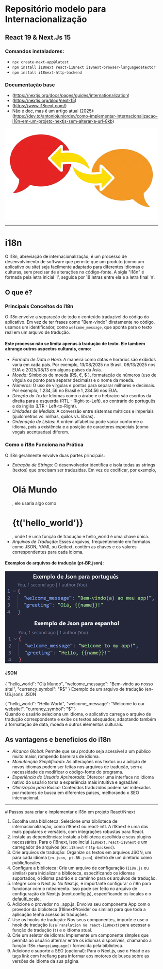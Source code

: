 # Repositório modelo para Internacionalização
## React 19 & Next.Js 15

### Comandos instaladores:
- `npx create-next-app@latest`
- `npm install i18next react-i18next i18next-browser-languagedetector`
- `npm install i18next-http-backend`

### Documentação base
- (https://nextjs.org/docs/pages/guides/internationalization)
- (https://nextjs.org/blog/next-15)
- (https://www.i18next.com/)
- Não é doc, mas é um artigo atual (2025): (https://dev.to/antoniojuniordev/como-implementar-internacionalizacao-i18n-em-um-projeto-nextjs-sem-alterar-a-url-8kb)

![Tradutor](/public/tradutor.png)

<hr/>

# i18n

O i18n, abreviação de internacionalização, é um processo de desenvolvimento de software que permite que um produto (como um aplicativo ou site) seja facilmente adaptado para diferentes idiomas e culturas, sem precisar de alterações no código-fonte. A sigla "i18n" é formada pela letra inicial 'i', seguida por 18 letras entre ela e a letra final 'n'.

## O que é?
### Principais Conceitos do i18n
O i18n envolve a separação de todo o conteúdo traduzível do código do aplicativo. Em vez de ter frases como "Bem-vindo" diretamente no código, usamos um identificador, como `welcome_message`, que aponta para o texto real em um arquivo de tradução.

#### Este processo não se limita apenas à tradução de texto. Ele também abrange outros aspectos culturais, como:

- *Formato de Data e Hora:* A maneira como datas e horários são exibidos varia em cada país. Por exemplo, $13/08/2025$ no Brasil, $08/13/2025$ nos EUA e $2025/08/13$ em alguns países da Ásia.
- *Moeda:* Símbolos de moeda (R$, €, $ ), formatação de números (uso de vírgula ou ponto para separar decimais) e o nome da moeda.
- *Números:* O uso de vírgulas e pontos para separar milhares e decimais. Por exemplo, $1.234,56$ no Brasil e $1,234.56$ nos EUA.
- *Direção do Texto:* Idiomas como o árabe e o hebraico são escritos da direita para a esquerda (RTL - Right-to-Left), ao contrário do português e do inglês (LTR - Left-to-Right).
- *Unidades de Medida:* A conversão entre sistemas métricos e imperiais (quilômetros vs. milhas, quilos vs. libras).
- *Ordenação de Listas:* A ordem alfabética pode variar conforme o idioma, pois a existência e a posição de caracteres especiais (como vogais acentuadas) diferem.

### Como o i18n Funciona na Prática
O i18n geralmente envolve duas partes principais:
- *Extração de Strings:* O desenvolvedor identifica e isola todas as strings (textos) que precisam ser traduzidas. Em vez de codificar, por exemplo, <h1>Olá Mundo</h1>, ele usaria algo como <h1>{t('hello_world')}</h1>, onde t é uma função de tradução e hello_world é uma chave única.
- *Arquivos de Tradução:* Esses arquivos, frequentemente em formatos como JSON, YAML ou Gettext, contêm as chaves e os valores correspondentes para cada idioma.

#### Exemplos de arquivos de tradução (pt-BR.json):

![Exemplo de Json](/public/json.png)

#### JSON

{
  "hello_world": "Olá Mundo",
  "welcome_message": "Bem-vindo ao nosso site!",
  "currency_symbol": "R$"
}
Exemplo de um arquivo de tradução (en-US.json):
JSON

{
  "hello_world": "Hello World",
  "welcome_message": "Welcome to our website!",
  "currency_symbol": "$"
}
<br/>
Quando o usuário seleciona um idioma, o aplicativo carrega o arquivo de tradução correspondente e exibe os textos adequados, adaptando também a formatação de data, moeda e outros elementos culturais.

## As vantagens e benefícios do i18n
- *Alcance Global:* Permite que seu produto seja acessível a um público muito maior, rompendo barreiras de idioma.
- *Manutenção Simplificada:* As alterações nos textos ou a adição de novos idiomas podem ser feitas nos arquivos de tradução, sem a necessidade de modificar o código-fonte do programa.
- *Experiência do Usuário Aprimorada:* Oferecer uma interface no idioma nativo do usuário torna a experiência mais intuitiva e agradável.
- *Otimização para Busca:* Conteúdos traduzidos podem ser indexados por motores de busca em diferentes países, melhorando o SEO internacional.

<hr/>
# Passos para criar e implementar o i18n em projeto React/Nnext

1. Escolha uma biblioteca: Selecione uma biblioteca de internacionalização, como i18next ou react-intl. A i18next é uma das mais populares e versáteis, com integrações robustas para React.
2. Instale as dependências: Instale a biblioteca escolhida e seus plugins necessários. Para o i18next, isso inclui `i18next`, `react-i18next` e um carregador de arquivos (ex: `i18next-http-backend`).
3. Crie arquivos de tradução: Organize os textos em arquivos JSON, um para cada idioma (`en.json, pt-BR.json`), dentro de um diretório como public/locales.
4. Configure a biblioteca: Crie um arquivo de configuração (`i18n.js` ou similar) para inicializar a biblioteca, especificando os idiomas suportados, o idioma padrão e o caminho para os arquivos de tradução.
5. Integre com o Next.js: No Next.js, é importante configurar o i18n para funcionar com o roteamento. Isso pode ser feito no arquivo de configuração do Next.js (next.config.js), especificando os locales e o defaultLocale.
6. Adicione o provedor no _app.js: Envolva seu componente App com o provedor da biblioteca (I18nextProvider ou similar) para que toda a aplicação tenha acesso às traduções.
7. Use os hooks de tradução: Nos seus componentes, importe e use o hook de tradução (`useTranslation no react-i18next`) para acessar a função de tradução (`t`) e o idioma atual.
8. Crie um seletor de idioma: Implemente um componente simples que permita ao usuário alternar entre os idiomas disponíveis, chamando a função i18n.`changeLanguage()` fornecida pela biblioteca.
9. Adicione o suporte a SEO (opcional): Para o Next.js, use o Head e as tags link com hreflang para informar aos motores de busca sobre as versões de idioma da sua página.
